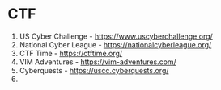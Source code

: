 # CTF
1. US Cyber Challenge - https://www.uscyberchallenge.org/
2. National Cyber League - https://nationalcyberleague.org/
3. CTF Time - https://ctftime.org/
4. VIM Adventures - https://vim-adventures.com/
5. Cyberquests - https://uscc.cyberquests.org/
6. 